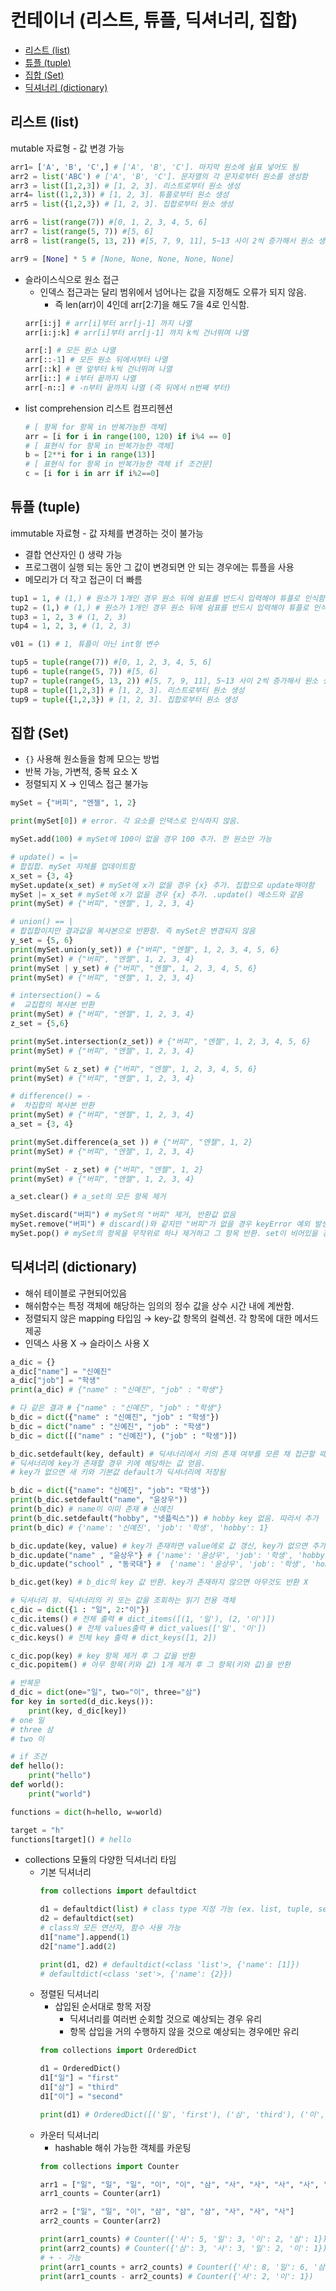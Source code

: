 # 컨테이너 (리스트, 튜플, 딕셔너리, 집합)

- [리스트 (list)](#-리스트-(list))
- [튜플 (tuple)](#-튜플-(tuple))
- [집합 (Set)](#-집합-(Set))
- [딕셔너리 (dictionary)](#-딕셔너리-(dictionary))

## 리스트 (list)

mutable 자료형 - 값 변경 가능

```python
arr1= ['A', 'B', 'C',] # ['A', 'B', 'C']. 마지막 원소에 쉼표 넣어도 됨
arr2 = list('ABC') # ['A', 'B', 'C']. 문자열의 각 문자로부터 원소를 생성함
arr3 = list([1,2,3]) # [1, 2, 3]. 리스트로부터 원소 생성
arr4= list((1,2,3)) # [1, 2, 3]. 튜플로부터 원소 생성
arr5 = list({1,2,3}) # [1, 2, 3]. 집합로부터 원소 생성

arr6 = list(range(7)) #[0, 1, 2, 3, 4, 5, 6]
arr7 = list(range(5, 7)) #[5, 6]
arr8 = list(range(5, 13, 2)) #[5, 7, 9, 11], 5~13 사이 2씩 증가해서 원소 생성

arr9 = [None] * 5 # [None, None, None, None, None]
```

- 슬라이스식으로 원소 접근
  - 인덱스 접근과는 달리 범위에서 넘어나는 값을 지정해도 오류가 되지 않음.
    - 즉 len(arr)이 4인데 arr[2:7]을 해도 7을 4로 인식함.
  ```python
  arr[i:j] # arr[i]부터 arr[j-1] 까지 나열
  arr[i:j:k] # arr[i]부터 arr[j-1] 까지 k씩 건너뛰며 나열

  arr[:] # 모든 원소 나열
  arr[::-1] # 모든 원소 뒤에서부터 나열
  arr[::k] # 맨 앞부터 k씩 건너뛰며 나열
  arr[i::] # i부터 끝까지 나열
  arr[-n::] # -n부터 끝까지 나열 (즉 뒤에서 n번째 부터)
  ```
- list comprehension 리스트 컴프리헨션
  ```python
  # [ 항목 for 항목 in 반복가능한 객체]
  arr = [i for i in range(100, 120) if i%4 == 0]
  # [ 표현식 for 항목 in 반복가능한 객체]
  b = [2**i for i in range(13)]
  # [ 표현식 for 항목 in 반복가능한 객체 if 조건문]
  c = [i for i in arr if i%2==0]
  ```

## 튜플 (tuple)

immutable 자료형 - 값 자체를 변경하는 것이 불가능

- 결합 연산자인 () 생략 가능
- 프로그램이 실행 되는 동안 그 값이 변경되면 안 되는 경우에는 튜플을 사용
- 메모리가 더 작고 접근이 더 빠름

```python
tup1 = 1, # (1,) # 원소가 1개인 경우 원소 뒤에 쉼표를 반드시 입력해야 튜플로 인식함
tup2 = (1,) # (1,) # 원소가 1개인 경우 원소 뒤에 쉼표를 반드시 입력해야 튜플로 인식 함
tup3 = 1, 2, 3 # (1, 2, 3)
tup4 = 1, 2, 3, # (1, 2, 3)

v01 = (1) # 1, 튜플이 아닌 int형 변수

tup5 = tuple(range(7)) #[0, 1, 2, 3, 4, 5, 6]
tup6 = tuple(range(5, 7)) #[5, 6]
tup7 = tuple(range(5, 13, 2)) #[5, 7, 9, 11], 5~13 사이 2씩 증가해서 원소 생성
tup8 = tuple([1,2,3]) # [1, 2, 3]. 리스트로부터 원소 생성
tup9 = tuple({1,2,3}) # [1, 2, 3]. 집합로부터 원소 생성
```

## 집합 (Set)

- `{}` 사용해 원소들을 함께 모으는 방법
- 반복 가능, 가변적, 중복 요소 X
- 정렬되지 X → 인덱스 접근 불가능

```python
mySet = {"버피", "엔젤", 1, 2}

print(mySet[0]) # error. 각 요소를 인덱스로 인식하지 않음.

mySet.add(100) # mySet에 100이 없을 경우 100 추가. 한 원소만 가능

# update() = |=
# 합집합. mySet 자체를 업데이트함
x_set = {3, 4}
mySet.update(x_set) # mySet에 x가 없을 경우 {x} 추가. 집합으로 update해야함
mySet |= x_set # mySet에 x가 없을 경우 {x} 추가. .update() 메소드와 같음
print(mySet) # {"버피", "엔젤", 1, 2, 3, 4}

# union() == |
# 합집합이지만 결과값을 복사본으로 반환함. 즉 mySet은 변경되지 않음
y_set = {5, 6}
print(mySet.union(y_set)) # {"버피", "엔젤", 1, 2, 3, 4, 5, 6}
print(mySet) # {"버피", "엔젤", 1, 2, 3, 4}
print(mySet | y_set) # {"버피", "엔젤", 1, 2, 3, 4, 5, 6}
print(mySet) # {"버피", "엔젤", 1, 2, 3, 4}

# intersection() = &
#  교집합의 복사본 반환
print(mySet) # {"버피", "엔젤", 1, 2, 3, 4}
z_set = {5,6}

print(mySet.intersection(z_set)) # {"버피", "엔젤", 1, 2, 3, 4, 5, 6}
print(mySet) # {"버피", "엔젤", 1, 2, 3, 4}

print(mySet & z_set) # {"버피", "엔젤", 1, 2, 3, 4, 5, 6}
print(mySet) # {"버피", "엔젤", 1, 2, 3, 4}

# difference() = -
#  차집합의 복사본 반환
print(mySet) # {"버피", "엔젤", 1, 2, 3, 4}
a_set = {3, 4}

print(mySet.difference(a_set )) # {"버피", "엔젤", 1, 2}
print(mySet) # {"버피", "엔젤", 1, 2, 3, 4}

print(mySet - z_set) # {"버피", "엔젤", 1, 2}
print(mySet) # {"버피", "엔젤", 1, 2, 3, 4}

a_set.clear() # a_set의 모든 항목 제거

mySet.discard("버피") # mySet의 "버피" 제거, 반환값 없음
mySet.remove("버피") # discard()와 같지만 "버피"가 없을 경우 keyError 예외 발생시킴
mySet.pop() # mySet의 항목을 무작위로 하나 제거하고 그 항목 반환. set이 비어있을 경우 KeyError 예외 발생
```

## 딕셔너리 (dictionary)

- 해쉬 테이블로 구현되어있음
- 해쉬함수는 특정 객체에 해당하는 임의의 정수 값을 상수 시간 내에 계싼함.
- 정렬되지 않은 mapping 타입임 → key-값 항목의 컬렉션. 각 항목에 대한 메서드 제공
- 인덱스 사용 X → 슬라이스 사용 X

```python
a_dic = {}
a_dic["name"] = "신예진"
a_dic["job"] = "학생"
print(a_dic) # {"name" : "신예진", "job" : "학생"}

# 다 같은 결과 # {"name" : "신예진", "job" : "학생"}
b_dic = dict({"name" : "신예진", "job" : "학생"})
b_dic = dict("name" : "신예진", "job" : "학생")
b_dic = dict([("name" : "신예진"), ("job" : "학생")])

b_dic.setdefault(key, default) # 딕셔너리에서 키의 존재 여부를 모른 채 접근할 때 사용
# 딕셔너리에 key가 존재할 경우 키에 해당하는 값 얻음.
# key가 없으면 새 키와 기본값 default가 딕셔너리에 저장됨

b_dic = dict({"name": "신예진", "job": "학생"})
print(b_dic.setdefault("name", "윤상우"))
print(b_dic) # name이 이미 존재 # 신예진
print(b_dic.setdefault("hobby", "넷플릭스")) # hobby key 없음. 따라서 추가
print(b_dic) # {'name': '신예진', 'job': '학생', 'hobby': 1}

b_dic.update(key, value) # key가 존재하면 value에로 값 갱신, key가 없으면 추가
b_dic.update("name" , "윤상우"} # {'name': '윤상우', 'job': '학생', 'hobby': 1}
b_dic.update("school" , "동국대"} #  {'name': '윤상우', 'job': '학생', 'hobby': 1, "school" , "동국대"}}

b_dic.get(key) # b_dic의 key 값 반환. key가 존재하지 않으면 아무것도 반환 X

# 딕셔너리 뷰. 딕셔너리의 키 또는 값을 조회하는 읽기 전용 객체
c_dic = dict({1 : "일", 2:"이"})
c_dic.items() # 전체 출력 # dict_items([(1, '일'), (2, '이')])
c_dic.values() # 전체 values출력 # dict_values(['일', '이'])
c_dic.keys() # 전체 key 출력 # dict_keys([1, 2])

c_dic.pop(key) # key 항목 제거 후 그 값을 반환
c_dic.popitem() # 아무 항목(키와 값) 1개 제거 후 그 항목(키와 값)을 반환

# 반복문
d_dic = dict(one="일", two="이", three="삼")
for key in sorted(d_dic.keys()):
	print(key, d_dic[key])
# one 일
# three 삼
# two 이

# if 조건
def hello():
    print("hello")
def world():
    print("world")

functions = dict(h=hello, w=world)

target = "h"
functions[target]() # hello
```

- collections 모듈의 다양한 딕셔너리 타임
  - 기본 딕셔너리
    ```python
    from collections import defaultdict

    d1 = defaultdict(list) # class type 지정 가능 (ex. list, tuple, set, dict)
    d2 = defaultdict(set)
    # class의 모든 연산자, 함수 사용 가능
    d1["name"].append(1)
    d2["name"].add(2)

    print(d1, d2) # defaultdict(<class 'list'>, {'name': [1]})
    # defaultdict(<class 'set'>, {'name': {2}})
    ```
  - 정렬된 딕셔너리
    - 삽입된 순서대로 항목 저장
      - 딕셔너리를 여러번 순회할 것으로 예상되는 경우 유리
      - 항목 삽입을 거의 수행하지 않을 것으로 예상되는 경우에만 유리
    ```python
    from collections import OrderedDict

    d1 = OrderedDict()
    d1["일"] = "first"
    d1["삼"] = "third"
    d1["이"] = "second"

    print(d1) # OrderedDict([('일', 'first'), ('삼', 'third'), ('이', 'second')])
    ```
  - 카운터 딕셔너리
    - hashable 해쉬 가능한 객체를 카운팅
    ```python
    from collections import Counter

    arr1 = ["일", "일", "일", "이", "이", "삼", "사", "사", "사", "사", "사"]
    arr1_counts = Counter(arr1)

    arr2 = ["일", "일", "이", "삼", "삼", "삼", "사", "사", "사"]
    arr2_counts = Counter(arr2)

    print(arr1_counts) # Counter({'사': 5, '일': 3, '이': 2, '삼': 1})
    print(arr2_counts) # Counter({'삼': 3, '사': 3, '일': 2, '이': 1})
    # + - 가능
    print(arr1_counts + arr2_counts) # Counter({'사': 8, '일': 6, '삼': 4, '이': 3, '오': 1})
    print(arr1_counts - arr2_counts) # Counter({'사': 2, '이': 1})
    ```
